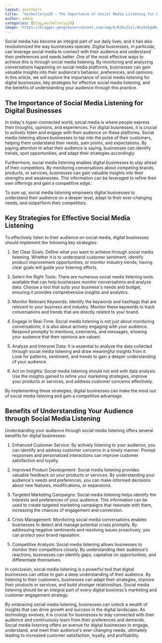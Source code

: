 ```yaml
---
layout: postfazri
title:  "michelleryu28 - The Importance of Social Media Listening for Digital Businesses: Key Strategies and Benefits"
author: admin
categories: [blog,michelleryu28]
image: "https://blogger.googleusercontent.com/img/b/R29vZ2xl/AVvXsEgdAAJx1A-PxYgavGibNE4Q0m53k_wkHOQSy0FY-1vmGrAwAIClBpDbGn8N9GIdK1w58iVZSWBHJlxmJdpYIO0574UvG8CQPLg7iOM1Bnr93iOpQwee8wsNgvjObpD-LTk9jXgB65LjBg2sbDo_3CGN_R3sdDwN-ewW3nSJt3Gagx9wKXTRR-qxVk97qTh6/s1600/Michelle%20Ryu%20michelleryu28.jpg"
---
```




<p>Social media has become an integral part of our daily lives, and it has also revolutionized the way businesses operate. Digital businesses, in particular, can leverage social media to connect with their audience and understand their preferences and needs better. One of the most effective ways to achieve this is through social media listening. By monitoring and analyzing conversations happening on social media platforms, businesses can gain valuable insights into their audience's behavior, preferences, and opinions. In this article, we will explore the importance of social media listening for digital businesses, key strategies for effective social media listening, and the benefits of understanding your audience through this practice.</p>
<h2>The Importance of Social Media Listening for Digital Businesses</h2>
<p>In today's hyper-connected world, social media is where people express their thoughts, opinions, and experiences. For digital businesses, it is crucial to actively listen and engage with their audience on these platforms. Social media listening allows businesses to tap into the pulse of their customers, helping them understand their needs, pain points, and expectations. By paying attention to what their audience is saying, businesses can identify trends, spot opportunities, and adapt their strategies accordingly.</p>
<p>Furthermore, social media listening enables digital businesses to stay ahead of their competitors. By monitoring conversations about competing brands, products, or services, businesses can gain valuable insights into their strengths and weaknesses. This information can be leveraged to refine their own offerings and gain a competitive edge.</p>
<p>To sum up, social media listening empowers digital businesses to understand their audience on a deeper level, adapt to their ever-changing needs, and outperform their competitors.</p>
<h2>Key Strategies for Effective Social Media Listening</h2>
<p>To effectively listen to their audience on social media, digital businesses should implement the following key strategies:</p>
<ol>
<li>
<p>Set Clear Goals: Define what you want to achieve through social media listening. Whether it is to understand customer sentiment, identify product improvement opportunities, or monitor industry trends, having clear goals will guide your listening efforts.</p>
</li>
<li>
<p>Select the Right Tools: There are numerous social media listening tools available that can help businesses monitor conversations and analyze data. Choose a tool that suits your business's needs and budget, ensuring it provides comprehensive insights and analytics.</p>
</li>
<li>
<p>Monitor Relevant Keywords: Identify the keywords and hashtags that are relevant to your business and industry. Monitor these keywords to track conversations and trends that are directly related to your brand.</p>
</li>
<li>
<p>Engage in Real-Time: Social media listening is not just about monitoring conversations; it is also about actively engaging with your audience. Respond promptly to mentions, comments, and messages, showing your audience that their opinions are valued.</p>
</li>
<li>
<p>Analyze and Interpret Data: It is essential to analyze the data collected through social media listening and draw meaningful insights from it. Look for patterns, sentiment, and trends to gain a deeper understanding of your audience.</p>
</li>
<li>
<p>Act on Insights: Social media listening should not end with data analysis. Use the insights gained to refine your marketing strategies, improve your products or services, and address customer concerns effectively.</p>
</li>
</ol>
<p>By implementing these strategies, digital businesses can make the most out of social media listening and gain a competitive advantage.</p>
<h2>Benefits of Understanding Your Audience through Social Media Listening</h2>
<p>Understanding your audience through social media listening offers several benefits for digital businesses:</p>
<ol>
<li>
<p>Enhanced Customer Service: By actively listening to your audience, you can identify and address customer concerns in a timely manner. Prompt responses and personalized interactions can improve customer satisfaction and loyalty.</p>
</li>
<li>
<p>Improved Product Development: Social media listening provides valuable feedback on your products or services. By understanding your audience's needs and preferences, you can make informed decisions about new features, modifications, or expansions.</p>
</li>
<li>
<p>Targeted Marketing Campaigns: Social media listening helps identify the interests and preferences of your audience. This information can be used to create targeted marketing campaigns that resonate with them, increasing the chances of engagement and conversion.</p>
</li>
<li>
<p>Crisis Management: Monitoring social media conversations enables businesses to detect and manage potential crises promptly. By addressing negative sentiments and resolving issues proactively, you can protect your brand reputation.</p>
</li>
<li>
<p>Competitive Analysis: Social media listening allows businesses to monitor their competitors closely. By understanding their audience's reactions, businesses can identify gaps, capitalize on opportunities, and differentiate themselves.</p>
</li>
</ol>
<p>In conclusion, social media listening is a powerful tool that digital businesses can utilize to gain a deep understanding of their audience. By listening to their customers, businesses can adapt their strategies, improve their products or services, and build stronger relationships. Social media listening should be an integral part of every digital business's marketing and customer engagement strategy.</p>
<p>By embracing social media listening, businesses can unlock a wealth of insights that can drive growth and success in the digital landscape. As technology evolves, it is crucial for businesses to stay connected with their audience and continuously learn from their preferences and demands. Social media listening offers an avenue for digital businesses to engage, understand, and meet their audience's ever-changing needs, ultimately leading to increased customer satisfaction, loyalty, and profitability.</p>

